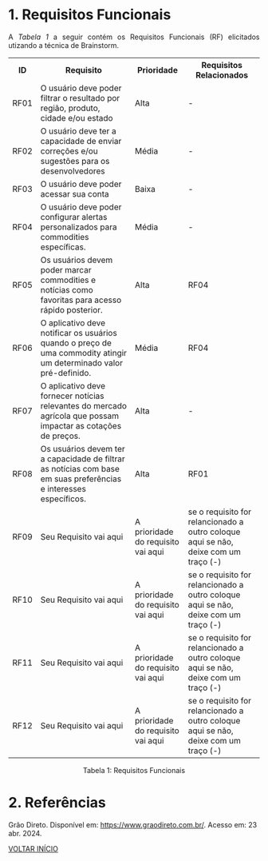 # 1. Requisitos Funcionais

<p align="justify">A <i>Tabela 1</i> a seguir contém os Requisitos Funcionais (RF) elicitados utizando a técnica de Brainstorm.</p>

<table>
  <tr>
    <th>ID</th>
    <th>Requisito</th>
    <th>Prioridade</th>
    <th>Requisitos Relacionados</th>
  </tr>
  <tr>
    <td>RF01</td>
    <td>O usuário deve poder filtrar o resultado por região, produto, cidade e/ou estado</td>
    <td>Alta</td>
    <td>-</td>
  </tr>
  <tr>
    <td>RF02</td>
    <td>O usuário deve ter a capacidade de enviar correções e/ou sugestões para os desenvolvedores</td>
    <td>Média</td>
    <td>-</td>
  </tr>
  <tr>
    <td>RF03</td>
    <td>O usuário deve poder acessar sua conta</td>
    <td>Baixa</td>
    <td>-</td>
  </tr>
  <tr>
    <td>RF04</td>
    <td>O usuário deve poder configurar alertas personalizados para commodities específicas.</td>
    <td>Média</td>
    <td>-</td>
  </tr>
  <tr>
    <td>RF05</td>
    <td>Os usuários devem poder marcar commodities e notícias como favoritas para acesso rápido posterior.</td>
    <td>Alta</td>
    <td>RF04</td>
  </tr>
  <tr>
   <tr>
    <td>RF06</td>
    <td>O aplicativo deve notificar os usuários quando o preço de uma commodity atingir um determinado valor pré-definido.</td>
    <td>Média</td>
    <td>RF04</td>
  <tr>
    <td>RF07</td>
    <td>O aplicativo deve fornecer notícias relevantes do mercado agrícola que possam impactar as cotações de preços.</td>
    <td>Alta</td>
    <td>-</td>
  </tr>
  <!-- Linha começa aqui -->
   <tr>
    <td>RF08</td>
    <td>Os usuários devem ter a capacidade de filtrar as notícias com base em suas preferências e interesses específicos.</td>
    <td>Alta</td>
    <td>RF01</td>
  </tr>
  <!-- Linha termina aqui -->
  
  <!-- Linha começa aqui -->
   <tr>
    <td>RF09</td>
    <td>Seu Requisito vai aqui</td>
    <td>A prioridade do requisito vai aqui</td>
    <td> se o requisito for relancionado a outro coloque aqui se não, deixe com um traço (-) </td>
  </tr>
  <!-- Linha termina aqui -->
 
  <!-- Linha começa aqui -->
   <tr>
    <td>RF10</td>
    <td>Seu Requisito vai aqui</td>
    <td>A prioridade do requisito vai aqui</td>
    <td> se o requisito for relancionado a outro coloque aqui se não, deixe com um traço (-) </td>
  </tr>
  <!-- Linha termina aqui -->
  
  <!-- Linha começa aqui -->
   <tr>
    <td>RF11</td>
    <td>Seu Requisito vai aqui</td>
    <td>A prioridade do requisito vai aqui</td>
    <td> se o requisito for relancionado a outro coloque aqui se não, deixe com um traço (-) </td>
  </tr>
  <!-- Linha termina aqui -->
 
  <!-- Linha começa aqui -->
   <tr>
    <td>RF12</td>
    <td>Seu Requisito vai aqui</td>
    <td>A prioridade do requisito vai aqui</td>
    <td> se o requisito for relancionado a outro coloque aqui se não, deixe com um traço (-) </td>
  </tr>
  <!-- Linha termina aqui -->
</table>


<div style="text-align: center">
<p>Tabela 1: Requisitos Funcionais</p>
</div>

# 2. Referências

Grão Direto. Disponível em: <https://www.graodireto.com.br/>. Acesso em: 23 abr. 2024.

<a href="../README.md">VOLTAR INÍCIO</a>
